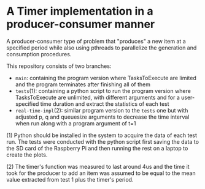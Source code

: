 # A Timer implementation in a producer-consumer manner
A producer-consumer type of problem that "produces" a new item at a specified period  while also using pthreads to parallelize the generation and consumption procedures.

This repository consists of two branches:
* `main`: containing the program version where TasksToExecute are limited and the program terminates after finishing all of them
* `tests`(1): containing a python script to run the program version where TasksToExecute are unlimited, with different arguments and for a user-specified time duration and extract the statistics of each test
* `real-time-impl`(2): similar program version to the `tests` one but with adjusted p, q and queuesize arguments to decrease the time interval when run along with a program argument of t=1

(1) Python should be installed in the system to acquire the data of each test run. The tests were conducted with the python script first saving the data to the SD card of the Raspberry Pi and then running the rest on a laptop to create the plots. 

(2) The timer's function was measured to last around 4us and the time it took for the producer to add an item was assumed to be equal to the mean value extracted from test 1 plus the timer's period. 
